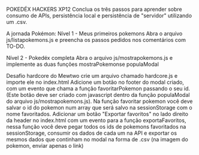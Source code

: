 POKEDÉX HACKERS XP12
Conclua os três passos para aprender sobre consumo de APIs, persistência local e persistência de "servidor" utilizando um .csv.

A jornada Pokémon:
Nível 1 - Meus primeiros pokemons
Abra o arquivo js/listapokemons.js e preencha os passos pedidos nos comentários com TO-DO.

Nível 2 - Pokedéx completa
Abra o arquivo js/mostrapokemons.js e implemente as duas funções mostraPokemonse populaModal

Desafio hardcore do Mewtwo
crie um arquivo chamado hardcore.js e importe ele no index.html
Adicione um botão no footer do modal criado, com um evento que chama a função favoritarPokemon passando o seu id. (Este botão deve ser criado com javascript dentro da função populaModal do arquivo js/mostrapokemons.js).
Na função favoritar pokemon você deve salvar o id do pokemon num array que será salvo na sessionStorage com o nome favoritados.
Adicionar um botão "Exportar favoritos" no lado direito da header no index.html com um evento para a função exportaFavoritos, nessa função você deve pegar todos os ids de pokemons favoritados na sessionStorage, consumir os dados de cada um na API e exportar os mesmos dados que continham no modal na forma de .csv (na imagem do pokemon, enviar apenas o link)
